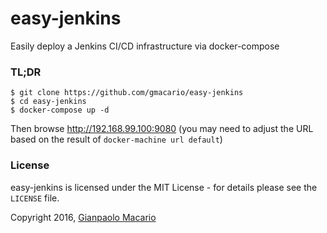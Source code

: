 # easy-jenkins

Easily deploy a Jenkins CI/CD infrastructure via docker-compose

### TL;DR

```
$ git clone https://github.com/gmacario/easy-jenkins
$ cd easy-jenkins
$ docker-compose up -d
```

Then browse <http://192.168.99.100:9080> (you may need to adjust the URL based on the result of `docker-machine url default`)

### License

easy-jenkins is licensed under the MIT License - for details please see the `LICENSE` file.

Copyright 2016, [Gianpaolo Macario](http://gmacario.github.io/)
